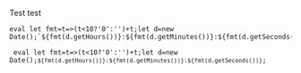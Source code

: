 Test test


````
eval let fmt=t=>(t<10?'0':'')+t;let d=new Date();`${fmt(d.getHours())}:${fmt(d.getMinutes())}:${fmt(d.getSeconds())}`;
````

<code> eval let fmt=t=>(t<10?'0':'')+t;let d=new Date();````${fmt(d.getHours())}:${fmt(d.getMinutes())}:${fmt(d.getSeconds())}````;<code>
